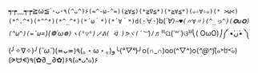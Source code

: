 ┭┮﹏┭┮≧ω≦´･ᴗ･`٩(^ᴗ^)۶(=^-ω-^=)(≧∀≦)(*≧∇≦*)(*≧∀≦*)(๑✧∀✧๑)(* >ω<)(*^.^*)(*^^*)(*^_^*)(*´ω｀*)(*´∀｀*)d(`･∀･)b(*´∀`)~♥(〃∀〃)(^_っ^)(✪ω✪)(^ω^)(=´ω`=)(❁´ω`❁)ヽ(°▽°)ノᕕ( ᐛ )ᕗヾ(´︶`*)ﾉ♬⁽⁽ଘ(˙꒳˙)ଓ⁾⁾⎝( OωO)⎠༼ •̀ں•́ ༽(╯✧∇✧)╯(*ˇωˇ*)(≖ᴗ≖)٩(｡・ω・｡)و╰(*°▽°*)╯o(∩_∩)oo(^▽^)o(*^@^*)̋(๑˃́ꇴ˂̀๑)(ᗒᗨᗕ)٩(✿∂‿∂✿)۶٩(๑❛ᴗ❛๑)۶
